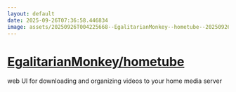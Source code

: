 ```yaml
---
layout: default
date: 2025-09-26T07:36:58.446834
image: assets/20250926T004225668--EgalitarianMonkey--hometube--20250926T004750686--cropped.png
---
```


# [EgalitarianMonkey/hometube](https://github.com/EgalitarianMonkey/hometube)

web UI for downloading and organizing videos to your home media server
